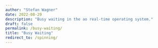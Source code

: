 ```yaml
---
author: "Stefan Wagner"
date: 2022-08-29
description: "Busy waiting in the ao real-time operating system."
draft: false
permalink: /busy-waiting/
title: "Busy Waiting"
redirect_to: /spinning/
---
```

